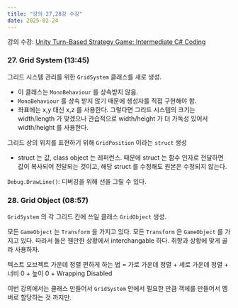 ```yaml
---
title: "강의 27,28강 수강"
date: 2025-02-24
---
```


강의 수강: [Unity Turn-Based Strategy Game: Intermediate C# Coding](https://www.udemy.com/course/unity-turn-based-strategy/)

### 27. Grid System (13:45)

그리드 시스템 관리를 위한 `GridSystem` 클래스를 새로 생성.
- 이 클래스는 `MonoBehaviour` 를 상속받지 않음.
- `MonoBehaviour` 를 상속 받지 않기 때문에 생성자를 직접 구현해야 함.
- 좌표에는 x,y 대신 x,z 를 사용한다. 그렇다면 그리드 시스템의 크기는 width/length 가 맞겠으나 관습적으로 width/height 가 더 가독성 있어서 width/height 를 사용한다.

그리드 상의 위치를 표현하기 위해 `GridPosition` 이라는 `struct` 생성
- struct 는 값, class object 는 레퍼런스. 때문에 struct 는 함수 인자로 전달하면 값이 복사되어 전달되는 것이고, 해당 struct 를 수정해도 원본은 수정되지 않는다.

`Debug.DrawLine()`: 디버깅을 위해 선을 그릴 수 있다.

### 28. Grid Object (08:57)

`GridSystem` 의 각 그리드 칸에 쓰일 클래스 `GridObject` 생성.

모든 `GameObject` 는 `Transform` 을 가지고 있다.
모든 `Transform` 은 `GameObject` 를 가지고 있다.
따라서 둘은 웬만한 상황에서 interchangable 하다. 취향과 상황에 맞게 골라 사용하자.

텍스트 오브젝트 가운데 정렬 편하게 하는 법 = 가로 가운데 정렬 + 세로 가운데 정렬 + 너비 0 + 높이 0 + Wrapping Disabled

이번 강의에서는 클래스 만들어서 `GridSystem` 안에서 필요한 만큼 객체를 만들어서 멤버로 할당하는 것 까지만.
